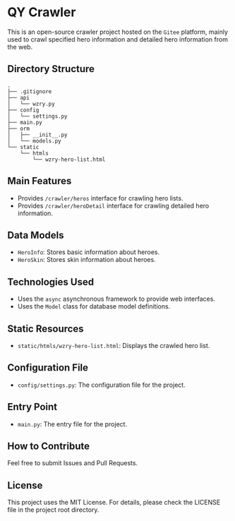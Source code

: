 # QY Crawler

This is an open-source crawler project hosted on the `Gitee` platform, mainly used to crawl specified hero information and detailed hero information from the web.

## Directory Structure

```
.
├── .gitignore
├── api
│   └── wzry.py
├── config
│   └── settings.py
├── main.py
├── orm
│   ├── __init__.py
│   └── models.py
└── static
    └── htmls
        └── wzry-hero-list.html
```

## Main Features

- Provides `/crawler/heros` interface for crawling hero lists.
- Provides `/crawler/heroDetail` interface for crawling detailed hero information.

## Data Models

- `HeroInfo`: Stores basic information about heroes.
- `HeroSkin`: Stores skin information about heroes.

## Technologies Used

- Uses the `async` asynchronous framework to provide web interfaces.
- Uses the `Model` class for database model definitions.

## Static Resources

- `static/htmls/wzry-hero-list.html`: Displays the crawled hero list.

## Configuration File

- `config/settings.py`: The configuration file for the project.

## Entry Point

- `main.py`: The entry file for the project.

## How to Contribute

Feel free to submit Issues and Pull Requests.

## License

This project uses the MIT License. For details, please check the LICENSE file in the project root directory.